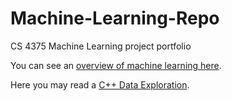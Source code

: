 # Machine-Learning-Repo
CS 4375 Machine Learning project portfolio



You can see an [overview of machine learning here](Overview-of-ML.pdf).

Here you may read a [C++ Data Exploration](dataexploration.cpp).

